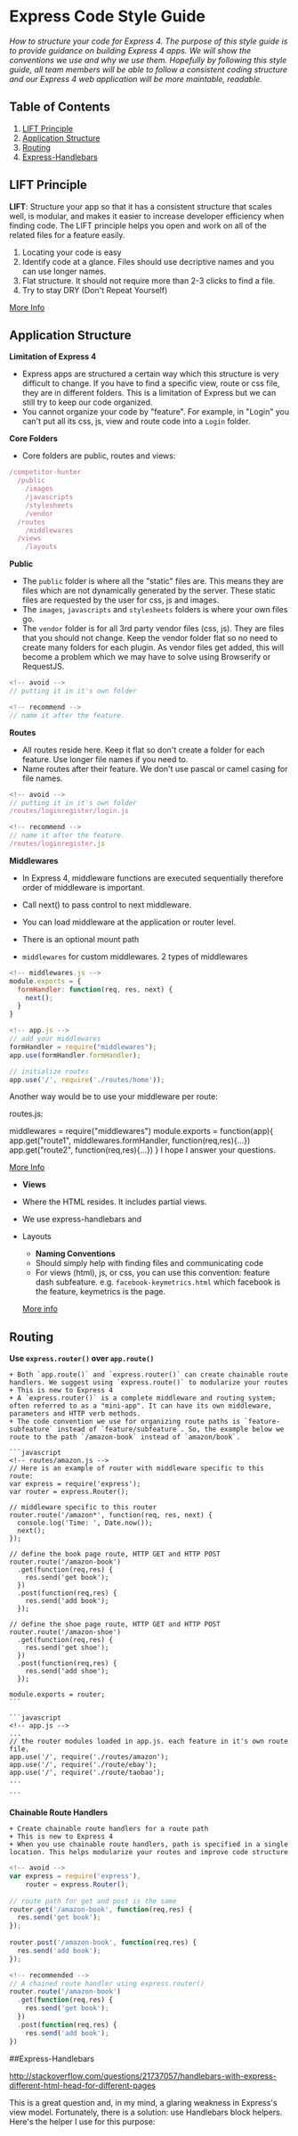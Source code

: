 # Express Code Style Guide 

*How to structure your code for Express 4. The purpose of this style guide is to provide guidance on building Express 4 apps. We will show the conventions we use and why we use them. Hopefully by following this style guide, all team members will be able to follow a consistent coding structure and our Express 4 web application will be more maintable, readable.* 


## Table of Contents 

  1. [LIFT Principle](#liftprinciple)
  1. [Application Structure](#applicationstructure) 
  1. [Routing](#routing)
  1. [Express-Handlebars](#express-handlebars)


## LIFT Principle

  **LIFT**: Structure your app so that it has a consistent structure that scales well, is modular, and makes it easier to increase developer efficiency when finding code. The LIFT principle helps you open and work on all of the related files for a feature easily. 
  
  1.  Locating your code is easy 
  2.  Identify code at a glance. Files should use decriptive names and you can use longer names.
  3.  Flat structure. It should not require more than 2-3 clicks to find a file. 
  4.  Try to stay DRY (Don't Repeat Yourself) 
  
[More Info](https://github.com/johnpapa/angularjs-styleguide#application-structure-lift-principle)

## Application Structure 

**Limitation of Express 4**

  + Express apps are structured a certain way which this structure is very difficult to change. If you have to find a specific view, route or css file, they are in different folders. This is a limitation of Express but we can still try to keep our code organized. 
  + You cannot organize your code by "feature". For example, in "Login" you can't put all its css, js, view and route code into a `Login` folder. 

**Core Folders** 
  
  + Core folders are public, routes and views:

  ```javascript 
  /competitor-hunter
    /public
      /images 
      /javascripts
      /stylesheets
      /vendor
    /routes
      /middlewares
    /views
      /layouts
  ```

**Public**
  
  + The `public` folder is where all the "static" files are. This means they are files which are not dynamically generated by the server. These static files are requested by the user for css, js and images. 
  + The `images`, `javascripts` and `stylesheets` folders is where your own files go.
  + The `vendor` folder is for all 3rd party vendor files (css, js). They are files that you should not change. Keep the vendor folder flat so no need to create many folders for each plugin. As vendor files get added, this will become a problem which we may have to solve using Browserify or RequestJS. 

```javascript
<!-- avoid --> 
// putting it in it's own folder

```

```javascript
<!-- recommend --> 
// name it after the feature. 

``` 

**Routes** 

+ All routes reside here. Keep it flat so don't create a folder for each feature. Use longer file names if you need to.
+ Name routes after their feature. We don't use pascal or camel casing for file names. 

```javascript
<!-- avoid --> 
// putting it in it's own folder
/routes/loginregister/login.js 
```

```javascript
<!-- recommend --> 
// name it after the feature. 
/routes/loginregister.js 
```

**Middlewares**

+ In Express 4, middleware functions are executed sequentially therefore order of middleware is important.
+ Call next() to pass control to next middleware.
+ You can load middleware at the application or router level. 
+ There is an optional mount path

+ `middlewares` for custom middlewares. 2 types of middlewares


```javascript
<!-- middlewares.js --> 
module.exports = { 
  formHandler: function(req, res, next) { 
    next(); 
  }
}
``` 

```javascript 
<!-- app.js --> 
// add your middlewares 
formHandler = require("middlewares");
app.use(formHandler.formHandler);

// initialize routes 
app.use('/', require('./routes/home')); 

```


Another way would be to use your middleware per route:

routes.js:

middlewares = require("middlewares")
module.exports = function(app){
    app.get("route1", middlewares.formHandler, function(req,res){...})
    app.get("route2", function(req,res){...})
}
I hope I answer your questions.



[More Info](http://expressjs.com/4x/api.html#middleware.api)


- **Views** 

+ Where the HTML resides. It includes partial views. 
+ We use express-handlebars and
+ Layouts


  - **Naming Conventions**
  
  + Should simply help with finding files and communicating code
  + For views (html), js, or css, you can use this convention: feature dash subfeature. e.g. `facebook-keymetrics.html` which facebook is the feature, keymetrics is the page.





  [More info](http://www.johnpapa.net/angular-growth-structure/)


## Routing

  **Use `express.router()` over `app.route()`** 

    + Both `app.route()` and `express.router()` can create chainable route handlers. We suggest using `express.route()` to modularize your routes
    + This is new to Express 4    
    + A `express.router()` is a complete middleware and routing system; often referred to as a "mini-app". It can have its own middleware, parameters and HTTP verb methods. 
    + The code convention we use for organizing route paths is `feature-subfeature` instead of `feature/subfeature`. So, the example below we route to the path `/amazon-book` instead of `amazon/book`. 

    ```javascript
    <!-- routes/amazon.js --> 
    // Here is an example of router with middleware specific to this route:
    var express = require('express');
    var router = express.Router();

    // middleware specific to this router
    router.route('/amazon*', function(req, res, next) {
      console.log('Time: ', Date.now());
      next();
    });
    
    // define the book page route, HTTP GET and HTTP POST
    router.route('/amazon-book')
      .get(function(req,res) { 
        res.send('get book'); 
      }) 
      .post(function(req,res) {
        res.send('add book'); 
      });
    
    // define the shoe page route, HTTP GET and HTTP POST 
    router.route('/amazon-shoe')
      .get(function(req,res) { 
        res.send('get shoe'); 
      }) 
      .post(function(req,res) {
        res.send('add shoe'); 
      });

    module.exports = router;
    ```
    
    ```javascript 
    <!-- app.js --> 
    ...
    // the router modules loaded in app.js. each feature in it's own route file.
    app.use('/', require('./routes/amazon'); 
    app.use('/', require('./route/ebay'); 
    app.use('/', require('./route/taobao'); 
    ...
    
    ```
    
  **Chainable Route Handlers**

    + Create chainable route handlers for a route path
    + This is new to Express 4 
    + When you use chainable route handlers, path is specified in a single location. This helps modularize your routes and improve code structure 

  ```javascript 
  <!-- avoid --> 
  var express = require('express'),
      router = express.Router(); 
      
  // route path for get and post is the same
  router.get('/amazon-book', function(req,res) { 
    res.send('get book'); 
  }); 
    
  router.post('/amazon-book', function(req,res) { 
    res.send('add book'); 
  }); 
  ```

  ```javascript
  <!-- recommended -->
  // A chained route handler using express.router()
  router.route('/amazon-book')
    .get(function(req,res) { 
      res.send('get book'); 
    }) 
    .post(function(req,res) {
      res.send('add book'); 
  })
  ```
    
##Express-Handlebars

http://stackoverflow.com/questions/21737057/handlebars-with-express-different-html-head-for-different-pages

This is a great question and, in my mind, a glaring weakness in Express's view model. Fortunately, there is a solution: use Handlebars block helpers. Here's the helper I use for this purpose:
